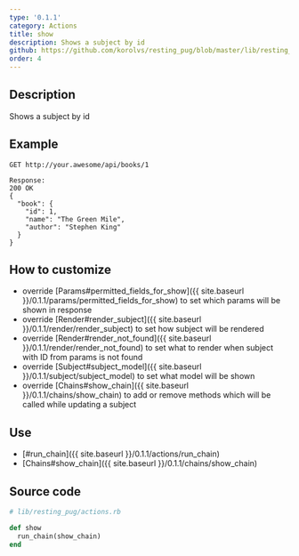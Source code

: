 ```yaml
---
type: '0.1.1'
category: Actions
title: show
description: Shows a subject by id
github: https://github.com/korolvs/resting_pug/blob/master/lib/resting_pug/actions.rb#L113
order: 4
---
```


## Description
Shows a subject by id

## Example
```
GET http://your.awesome/api/books/1

Response:
200 OK
{
  "book": {
    "id": 1,
    "name": "The Green Mile",
    "author": "Stephen King"
  }
}
```

## How to customize
- override [Params#permitted_fields_for_show]({{ site.baseurl }}/0.1.1/params/permitted_fields_for_show) to set which params will be shown in response
- override [Render#render_subject]({{ site.baseurl }}/0.1.1/render/render_subject) to set how subject will be rendered
- override [Render#render_not_found]({{ site.baseurl }}/0.1.1/render/render_not_found) to set what to render when subject with ID from params is not found
- override [Subject#subject_model]({{ site.baseurl }}/0.1.1/subject/subject_model) to set what model will be shown
- override [Chains#show_chain]({{ site.baseurl }}/0.1.1/chains/show_chain) to add or remove methods which will be called while updating a subject

## Use
- [#run_chain]({{ site.baseurl }}/0.1.1/actions/run_chain)
- [Chains#show_chain]({{ site.baseurl }}/0.1.1/chains/show_chain)

## Source code
```ruby
# lib/resting_pug/actions.rb

def show
  run_chain(show_chain)
end
```



